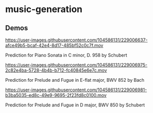 # music-generation

## Demos

https://user-images.githubusercontent.com/104586131/229006637-afce49b5-bcaf-42e4-8d17-485bf52c0c7f.mov

Prediction for Piano Sonata in C minor, D. 958 by Schubert



https://user-images.githubusercontent.com/104586131/229006975-2c82e4ba-5728-4b4b-b712-fc40845e6e7c.mov

Prediction for Prelude and Fugue in E-flat major, BWV 852 by Bach



https://user-images.githubusercontent.com/104586131/229006981-b3ba5035-ed8c-49e9-9695-2f23fd8c0100.mov

Prediction for Prelude and Fugue in D major, BWV 850 by Schubert

